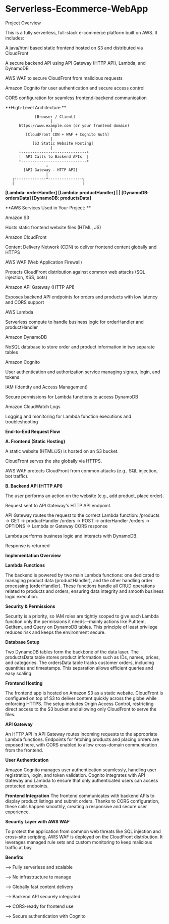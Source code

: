 # Serverless-Ecommerce-WebApp

Project Overview

This is a fully serverless, full-stack e-commerce platform built on AWS. It includes:

A java/html based static frontend hosted on S3 and distributed via CloudFront

A secure backend API using API Gateway (HTTP API), Lambda, and DynamoDB

AWS WAF to secure CloudFront from malicious requests

Amazon Cognito for user authentication and secure access control

CORS configuration for seamless frontend-backend communication


**High-Level Architecture **

                 [Browser / Client]
                        |
          https://www.example.com (or your frontend domain)
                        |
             [CloudFront CDN + WAF + Cognito Auth]
                        |
                [S3 Static Website Hosting]
                        |
          +-----------------------------+
          |  API Calls to Backend APIs  |
          +-----------------------------+
                      ↓
            [API Gateway - HTTP API]
                      |
       ┌--------------┴---------------┐
       |                              |
**[Lambda: orderHandler]        [Lambda: productHandler]
       |                              |
[DynamoDB: ordersData]         [DynamoDB: productsData]**



**AWS Services Used in Your Project:
**

Amazon S3

Hosts static frontend website files (HTML, JS)

Amazon CloudFront

Content Delivery Network (CDN) to deliver frontend content globally and HTTPS

AWS WAF (Web Application Firewall)

Protects CloudFront distribution against common web attacks (SQL injection, XSS, bots)

Amazon API Gateway (HTTP API)

Exposes backend API endpoints for orders and products with low latency and CORS support

AWS Lambda

Serverless compute to handle business logic for orderHandler and productHandler

Amazon DynamoDB

NoSQL database to store order and product information in two separate tables

Amazon Cognito

User authentication and authorization service managing signup, login, and tokens

IAM (Identity and Access Management)

Secure permissions for Lambda functions to access DynamoDB

Amazon CloudWatch Logs

Logging and monitoring for Lambda function executions and troubleshooting

**End-to-End Request Flow**

**A. Frontend (Static Hosting)**

A static website (HTML/JS) is hosted on an S3 bucket.

CloudFront serves the site globally via HTTPS.

AWS WAF protects CloudFront from common attacks (e.g., SQL injection, bot traffic).

**B. Backend API (HTTP API)**

The user performs an action on the website (e.g., add product, place order).

Request sent to API Gateway's HTTP API endpoint.

API Gateway routes the request to the correct Lambda function:
/products → GET → productHandler
/orders → POST → orderHandler
/orders → OPTIONS → Lambda or Gateway CORS response

Lambda performs business logic and interacts with DynamoDB.

Response is returned

**Implementation Overview**

**Lambda Functions**

The backend is powered by two main Lambda functions: one dedicated to managing product data (productHandler), and the other handling order processing (orderHandler). These functions handle all CRUD operations related to products and orders, ensuring data integrity and smooth business logic execution.

**Security & Permissions**

Security is a priority, so IAM roles are tightly scoped to give each Lambda function only the permissions it needs—mainly actions like PutItem, GetItem, and Query on DynamoDB tables. This principle of least privilege reduces risk and keeps the environment secure.

**Database Setup**

Two DynamoDB tables form the backbone of the data layer. The productsData table stores product information such as IDs, names, prices, and categories. The ordersData table tracks customer orders, including quantities and timestamps. This separation allows efficient queries and easy scaling.

**Frontend Hosting**

The frontend app is hosted on Amazon S3 as a static website. CloudFront is configured on top of S3 to deliver content quickly across the globe while enforcing HTTPS. The setup includes Origin Access Control, restricting direct access to the S3 bucket and allowing only CloudFront to serve the files.

**API Gateway**

An HTTP API in API Gateway routes incoming requests to the appropriate Lambda functions. Endpoints for fetching products and placing orders are exposed here, with CORS enabled to allow cross-domain communication from the frontend.

**User Authentication**

Amazon Cognito manages user authentication seamlessly, handling user registration, login, and token validation. Cognito integrates with API Gateway and Lambda to ensure that only authenticated users can access protected endpoints.

**Frontend Integration**
The frontend communicates with backend APIs to display product listings and submit orders. Thanks to CORS configuration, these calls happen smoothly, creating a responsive and secure user experience.

**Security Layer with AWS WAF**

To protect the application from common web threats like SQL injection and cross-site scripting, AWS WAF is deployed on the CloudFront distribution. It leverages managed rule sets and custom monitoring to keep malicious traffic at bay.

**Benefits**

--> Fully serverless and scalable

--> No infrastructure to manage

--> Globally fast content delivery

--> Backend API securely integrated

--> CORS-ready for frontend use

--> Secure authentication with Cognito

